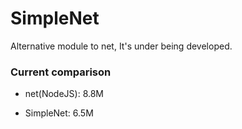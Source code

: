 
# SimpleNet

Alternative module to net, It's under being developed.

### Current comparison

* net(NodeJS): 8.8M

* SimpleNet: 6.5M